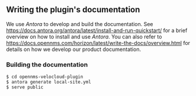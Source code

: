 ## Writing the plugin's documentation

We use *Antora* to develop and build the documentation. See https://docs.antora.org/antora/latest/install-and-run-quickstart/
for a brief overview on how to install and use *Antora*.
You can also refer to https://docs.opennms.com/horizon/latest/write-the-docs/overview.html for details on how we develop our product documentation.

### Building the documentation

```
$ cd opennms-velocloud-plugin
$ antora generate local-site.yml
$ serve public
```

